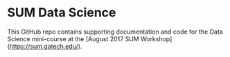 # SUM Data Science
This GitHub repo contains supporting documentation and code for the Data Science mini-course at the [August 2017 SUM Workshop] (https://sum.gatech.edu/).
